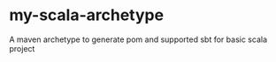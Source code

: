 my-scala-archetype
==================

A maven archetype to generate pom and supported sbt for basic scala project
